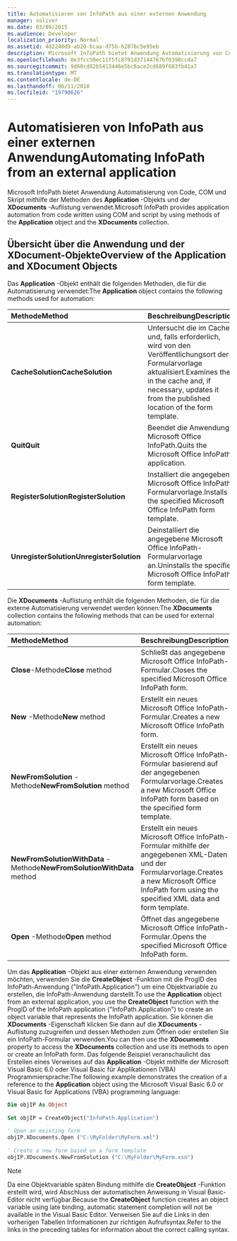 ```yaml
---
title: Automatisieren von InfoPath aus einer externen Anwendung
manager: soliver
ms.date: 03/09/2015
ms.audience: Developer
localization_priority: Normal
ms.assetid: 4d2248d9-ab20-bcaa-d75b-62876c5e95eb
description: Microsoft InfoPath bietet Anwendung Automatisierung von Code, COM und Skript mithilfe der Methoden des Application-Objekts und der XDocuments-Auflistung verwendet.
ms.openlocfilehash: 0e3fcc50ec11f5fc8791d37144767bf0398ccda7
ms.sourcegitcommit: 9d60cd82b5413446e5bc8ace2cd689f683fb41a7
ms.translationtype: MT
ms.contentlocale: de-DE
ms.lasthandoff: 06/11/2018
ms.locfileid: "19790626"
---
```

# <a name="automating-infopath-from-an-external-application"></a><span data-ttu-id="8a0ad-103">Automatisieren von InfoPath aus einer externen Anwendung</span><span class="sxs-lookup"><span data-stu-id="8a0ad-103">Automating InfoPath from an external application</span></span>

<span data-ttu-id="8a0ad-104">Microsoft InfoPath bietet Anwendung Automatisierung von Code, COM und Skript mithilfe der Methoden des **Application** -Objekts und der **XDocuments** -Auflistung verwendet.</span><span class="sxs-lookup"><span data-stu-id="8a0ad-104">Microsoft InfoPath provides application automation from code written using COM and script by using methods of the **Application** object and the **XDocuments** collection.</span></span> 
  
## <a name="overview-of-the-application-and-xdocument-objects"></a><span data-ttu-id="8a0ad-105">Übersicht über die Anwendung und der XDocument-Objekte</span><span class="sxs-lookup"><span data-stu-id="8a0ad-105">Overview of the Application and XDocument Objects</span></span>

<span data-ttu-id="8a0ad-106">Das **Application** -Objekt enthält die folgenden Methoden, die für die Automatisierung verwendet:</span><span class="sxs-lookup"><span data-stu-id="8a0ad-106">The **Application** object contains the following methods used for automation:</span></span> 
  
|<span data-ttu-id="8a0ad-107">**Methode**</span><span class="sxs-lookup"><span data-stu-id="8a0ad-107">**Method**</span></span>|<span data-ttu-id="8a0ad-108">**Beschreibung**</span><span class="sxs-lookup"><span data-stu-id="8a0ad-108">**Description**</span></span>|
|:-----|:-----|
|<span data-ttu-id="8a0ad-109">**CacheSolution**</span><span class="sxs-lookup"><span data-stu-id="8a0ad-109">**CacheSolution**</span></span> <br/> |<span data-ttu-id="8a0ad-110">Untersucht die im Cache und, falls erforderlich, wird von den Veröffentlichungsort der Formularvorlage aktualisiert.</span><span class="sxs-lookup"><span data-stu-id="8a0ad-110">Examines the in the cache and, if necessary, updates it from the published location of the form template.</span></span>  <br/> |
|<span data-ttu-id="8a0ad-111">**Quit**</span><span class="sxs-lookup"><span data-stu-id="8a0ad-111">**Quit**</span></span> <br/> |<span data-ttu-id="8a0ad-112">Beendet die Anwendung Microsoft Office InfoPath.</span><span class="sxs-lookup"><span data-stu-id="8a0ad-112">Quits the Microsoft Office InfoPath application.</span></span>  <br/> |
|<span data-ttu-id="8a0ad-113">**RegisterSolution**</span><span class="sxs-lookup"><span data-stu-id="8a0ad-113">**RegisterSolution**</span></span> <br/> |<span data-ttu-id="8a0ad-114">Installiert die angegebene Microsoft Office InfoPath-Formularvorlage.</span><span class="sxs-lookup"><span data-stu-id="8a0ad-114">Installs the specified Microsoft Office InfoPath form template.</span></span>  <br/> |
|<span data-ttu-id="8a0ad-115">**UnregisterSolution**</span><span class="sxs-lookup"><span data-stu-id="8a0ad-115">**UnregisterSolution**</span></span> <br/> |<span data-ttu-id="8a0ad-116">Deinstalliert die angegebene Microsoft Office InfoPath-Formularvorlage an.</span><span class="sxs-lookup"><span data-stu-id="8a0ad-116">Uninstalls the specified Microsoft Office InfoPath form template.</span></span>  <br/> |
   
<span data-ttu-id="8a0ad-117">Die **XDocuments** -Auflistung enthält die folgenden Methoden, die für die externe Automatisierung verwendet werden können:</span><span class="sxs-lookup"><span data-stu-id="8a0ad-117">The **XDocuments** collection contains the following methods that can be used for external automation:</span></span> 
  
|<span data-ttu-id="8a0ad-118">**Methode**</span><span class="sxs-lookup"><span data-stu-id="8a0ad-118">**Method**</span></span>|<span data-ttu-id="8a0ad-119">**Beschreibung**</span><span class="sxs-lookup"><span data-stu-id="8a0ad-119">**Description**</span></span>|
|:-----|:-----|
|<span data-ttu-id="8a0ad-120">**Close**-Methode</span><span class="sxs-lookup"><span data-stu-id="8a0ad-120">**Close** method</span></span>  <br/> |<span data-ttu-id="8a0ad-121">Schließt das angegebene Microsoft Office InfoPath-Formular.</span><span class="sxs-lookup"><span data-stu-id="8a0ad-121">Closes the specified Microsoft Office InfoPath form.</span></span>  <br/> |
|<span data-ttu-id="8a0ad-122">**New** -Methode</span><span class="sxs-lookup"><span data-stu-id="8a0ad-122">**New** method</span></span>  <br/> |<span data-ttu-id="8a0ad-123">Erstellt ein neues Microsoft Office InfoPath-Formular.</span><span class="sxs-lookup"><span data-stu-id="8a0ad-123">Creates a new Microsoft Office InfoPath form.</span></span>  <br/> |
|<span data-ttu-id="8a0ad-124">**NewFromSolution** -Methode</span><span class="sxs-lookup"><span data-stu-id="8a0ad-124">**NewFromSolution** method</span></span>  <br/> |<span data-ttu-id="8a0ad-125">Erstellt ein neues Microsoft Office InfoPath-Formular basierend auf der angegebenen Formularvorlage.</span><span class="sxs-lookup"><span data-stu-id="8a0ad-125">Creates a new Microsoft Office InfoPath form based on the specified form template.</span></span>  <br/> |
|<span data-ttu-id="8a0ad-126">**NewFromSolutionWithData** -Methode</span><span class="sxs-lookup"><span data-stu-id="8a0ad-126">**NewFromSolutionWithData** method</span></span>  <br/> |<span data-ttu-id="8a0ad-127">Erstellt ein neues Microsoft Office InfoPath-Formular mithilfe der angegebenen XML-Daten und der Formularvorlage.</span><span class="sxs-lookup"><span data-stu-id="8a0ad-127">Creates a new Microsoft Office InfoPath form using the specified XML data and form template.</span></span>  <br/> |
|<span data-ttu-id="8a0ad-128">**Open** -Methode</span><span class="sxs-lookup"><span data-stu-id="8a0ad-128">**Open** method</span></span>  <br/> |<span data-ttu-id="8a0ad-129">Öffnet das angegebene Microsoft Office InfoPath-Formular.</span><span class="sxs-lookup"><span data-stu-id="8a0ad-129">Opens the specified Microsoft Office InfoPath form.</span></span>  <br/> |
   
<span data-ttu-id="8a0ad-130">Um das **Application** -Objekt aus einer externen Anwendung verwenden möchten, verwenden Sie die **CreateObject** -Funktion mit die ProgID des InfoPath-Anwendung ("InfoPath.Application") um eine Objektvariable zu erstellen, die InfoPath-Anwendung darstellt.</span><span class="sxs-lookup"><span data-stu-id="8a0ad-130">To use the **Application** object from an external application, you use the **CreateObject** function with the ProgID of the InfoPath application ("InfoPath.Application") to create an object variable that represents the InfoPath application.</span></span> <span data-ttu-id="8a0ad-131">Sie können die **XDocuments** -Eigenschaft klicken Sie dann auf die **XDocuments** -Auflistung zuzugreifen und dessen Methoden zum Öffnen oder erstellen Sie ein InfoPath-Formular verwenden.</span><span class="sxs-lookup"><span data-stu-id="8a0ad-131">You can then use the **XDocuments** property to access the **XDocuments** collection and use its methods to open or create an InfoPath form.</span></span> <span data-ttu-id="8a0ad-132">Das folgende Beispiel veranschaulicht das Erstellen eines Verweises auf das **Application** -Objekt mithilfe der Microsoft Visual Basic 6.0 oder Visual Basic für Applikationen (VBA) Programmiersprache:</span><span class="sxs-lookup"><span data-stu-id="8a0ad-132">The following example demonstrates the creation of a reference to the **Application** object using the Microsoft Visual Basic 6.0 or Visual Basic for Applications (VBA) programming language:</span></span> 
  
```vb
Dim objIP As Object 
 
Set objIP = CreateObject("InfoPath.Application") 
 
' Open an existing form 
objIP.XDocuments.Open ("C:\MyFolder\MyForm.xml") 
 
' Create a new form based on a form template 
objIP.XDocuments.NewFromSolution ("C:\MyFolder\MyForm.xsn") 

```

> [!NOTE]
> <span data-ttu-id="8a0ad-133">Da eine Objektvariable späten Bindung mithilfe die **CreateObject** -Funktion erstellt wird, wird Abschluss der automatischen Anweisung in Visual Basic-Editor nicht verfügbar.</span><span class="sxs-lookup"><span data-stu-id="8a0ad-133">Because the **CreateObject** function creates an object variable using late binding, automatic statement completion will not be available in the Visual Basic Editor.</span></span> <span data-ttu-id="8a0ad-134">Verweisen Sie auf die Links in den vorherigen Tabellen Informationen zur richtigen Aufrufsyntax.</span><span class="sxs-lookup"><span data-stu-id="8a0ad-134">Refer to the links in the preceding tables for information about the correct calling syntax.</span></span> 
  

